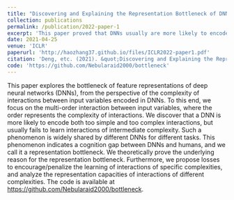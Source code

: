 ```yaml
---
title: "Discovering and Explaining the Representation Bottleneck of DNNs"
collection: publications
permalink: /publication/2022-paper-1
excerpt: 'This paper proved that DNNs usually are more likely to encode both low-order interactions and high-order interactions, but fail to encode middle-order interactions. Such a phenomenon is widely shared by different DNNs.'
date: 2021-04-25
venue: 'ICLR'
paperurl: 'http://haozhang37.github.io/files/ICLR2022-paper1.pdf'
citation: 'Deng, etc. (2021). &quot;Discovering and Explaining the Representation Bottleneck of DNNs&quot; <i>ICLR 2022</i>.'
code: 'https://github.com/Nebularaid2000/bottleneck'
---
```

This paper explores the bottleneck of feature representations of deep neural networks (DNNs), from the perspective of the complexity of interactions between input variables encoded in DNNs. To this end, we focus on the multi-order interaction between input variables, where the order represents the complexity of interactions. We discover that a DNN is more likely to encode both too simple and too complex interactions, but usually fails to learn interactions of intermediate complexity. Such a phenomenon is widely shared by different DNNs for different tasks. This phenomenon indicates a cognition gap between DNNs and humans, and we call it a representation bottleneck. We theoretically prove the underlying reason for the representation bottleneck. Furthermore, we propose losses to encourage/penalize the learning of interactions of specific complexities, and analyze the representation capacities of interactions of different complexities. The code is available at https://github.com/Nebularaid2000/bottleneck.
